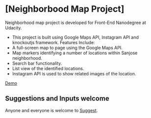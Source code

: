 # [Neighborbood Map Project]

Neighborhood map project is developed for Front-End Nanodegree at Udacity.

* This project is built using Google Maps API, Instagram API and knockoutjs framework.
Features Include: 
* A full-screen map to page using the Google Maps API.
* Map markers identifying a number of locations within Sanjose neighborhood.
* Search bar functionality.
* List view of the identified locations.
* Instagram API is used to show related images of the location.


[Demo](http://subratrout.github.io/neighborhood-map)

## Suggestions and Inputs welcome

Anyone and everyone is welcome to [Suggest](CONTRIBUTING.md).
